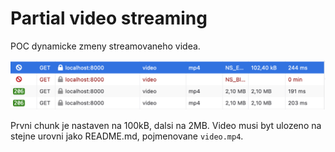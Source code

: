 # Partial video streaming

POC dynamicke zmeny streamovaneho videa.

![Image](image.png)

Prvni chunk je nastaven na 100kB, dalsi na 2MB. Video musi byt ulozeno na stejne urovni jako README.md,
pojmenovane `video.mp4`.